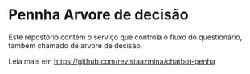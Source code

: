 # Pennha Arvore de decisão

Este repostório contém o serviço que controla o fluxo do questionário, também chamado de arvore de decisão. 

Leia mais em https://github.com/revistaazmina/chatbot-penha
